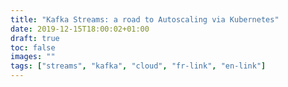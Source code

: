 ```yaml
---
title: "Kafka Streams: a road to Autoscaling via Kubernetes"
date: 2019-12-15T18:00:02+01:00
draft: true
toc: false
images: ""
tags: ["streams", "kafka", "cloud", "fr-link", "en-link"]
---
```


